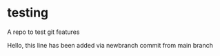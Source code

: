 # testing
A repo to test git features

Hello, this line has been added via newbranch
commit from main branch
